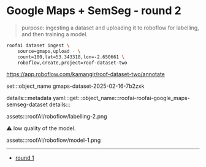 # Google Maps + SemSeg - round 2

> purpose: ingesting a dataset and uploading it to roboflow for labelling, and then training a model.

```bash
roofai dataset ingest \
    source=gmaps,upload - \
    count=100,lat=53.343318,lon=-2.650661 \
    roboflow,create,project=roof-dataset-two
```

https://app.roboflow.com/kamangir/roof-dataset-two/annotate


set:::object_name gmaps-dataset-2025-02-16-7b2zxk

details:::metadata
yaml:::get:::object_name:::roofai-roofai-google_maps-semseg-dataset
details:::

assets:::roofAI/roboflow/labelling-2.png

⚠️ low quality of the model.

assets:::roofAI/roboflow/model-1.png


---

- [round 1](./round-1.md)